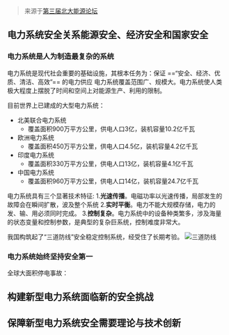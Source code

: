 > 来源于[第三届北大能源论坛](https://www.bilibili.com/video/BV1gg411t7Cf/?spm_id_from=333.788&vd_source=a69c9948d8c31b427ccd421455913cab)

## 电力系统安全关系能源安全、经济安全和国家安全
### 电力系统是人为制造最复杂的系统
电力系统是现代社会重要的基础设施，其根本任务为：保证 ==“安全、经济、优质、清洁、高效”== 的电力供应
电力系统覆盖范围广、规模大。电力系统使人类极大程度上摆脱了时间和空间上对能源生产、利用的限制。

目前世界上已建成的大型电力系统：
* 北美联合电力系统
    * 覆盖面积900万平方公里，供电人口3亿，装机容量10.2亿千瓦
* 欧洲电力系统
    * 覆盖面积450万平方公里，供电人口4.5亿，装机容量4.2亿千瓦
* 印度电力系统
    * 覆盖面积330万平方公里，供电人口13亿，装机容量4.1亿千瓦
* 中国电力系统
    * 覆盖面积960万平方公里，供电人口14亿，装机容量24.7亿千瓦

电力系统具有三个显著技术特征:
1.**光速传播**。电磁功率以光速传播，局部发生的故障会在瞬间扩散，波及整个系统
2.**实时平衡**。电力不能大规模存储，电力的发、输、用必须同时完成。
3.**控制复杂**。电力系统中的设备种类繁多，涉及海量的状态变量和控制参数，是典型的复杂巨系统，控制难度非常大。

我国构筑起了“三道防线”安全稳定控制系统，经受住了长期考验。
![三道防线](https://image-bed-1316693164.cos.ap-shanghai.myqcloud.com/%29F20BTWRLB%29QEJ%24EY%5BQ08EN.png)
 
### 电力系统始终坚持安全第一
全球大面积停电事故：

## 构建新型电力系统面临新的安全挑战
## 保障新型电力系统安全需要理论与技术创新